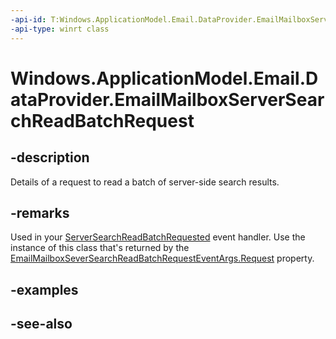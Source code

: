 ----api-id: T:Windows.ApplicationModel.Email.DataProvider.EmailMailboxServerSearchReadBatchRequest
-api-type: winrt class
---<!-- Class syntax.public class EmailMailboxServerSearchReadBatchRequest : Windows.ApplicationModel.Email.DataProvider.IEmailMailboxServerSearchReadBatchRequest--># Windows.ApplicationModel.Email.DataProvider.EmailMailboxServerSearchReadBatchRequest## -descriptionDetails of a request to read a batch of server-side search results.## -remarksUsed in your [ServerSearchReadBatchRequested](emaildataproviderconnection_serversearchreadbatchrequested.md) event handler. Use the instance of this class that's returned by the [EmailMailboxSeverSearchReadBatchRequestEventArgs.Request](emailmailboxserversearchreadbatchrequesteventargs_request.md) property.## -examples## -see-also